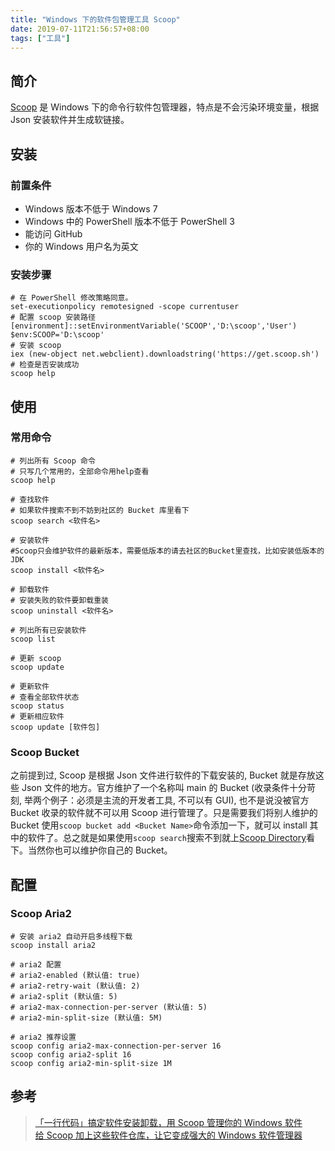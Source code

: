 ```yaml
---
title: "Windows 下的软件包管理工具 Scoop"
date: 2019-07-11T21:56:57+08:00
tags: ["工具"]
---
```


## 简介

[Scoop](https://scoop.sh/) 是 Windows 下的命令行软件包管理器，特点是不会污染环境变量，根据 Json 安装软件并生成软链接。

## 安装
### 前置条件

- Windows 版本不低于 Windows 7
- Windows 中的 PowerShell 版本不低于 PowerShell 3
- 能访问 GitHub
- 你的 Windows 用户名为英文

### 安装步骤

```shell
# 在 PowerShell 修改策略同意。
set-executionpolicy remotesigned -scope currentuser
# 配置 scoop 安装路径
[environment]::setEnvironmentVariable('SCOOP','D:\scoop','User')
$env:SCOOP='D:\scoop'
# 安装 scoop
iex (new-object net.webclient).downloadstring('https://get.scoop.sh')
# 检查是否安装成功
scoop help
```

## 使用
### 常用命令

```shell
# 列出所有 Scoop 命令
# 只写几个常用的，全部命令用help查看
scoop help

# 查找软件
# 如果软件搜索不到不妨到社区的 Bucket 库里看下
scoop search <软件名>

# 安装软件
#Scoop只会维护软件的最新版本，需要低版本的请去社区的Bucket里查找，比如安装低版本的JDK
scoop install <软件名>

# 卸载软件
# 安装失败的软件要卸载重装
scoop uninstall <软件名>

# 列出所有已安装软件
scoop list

# 更新 scoop
scoop update

# 更新软件
# 查看全部软件状态
scoop status
# 更新相应软件
scoop update [软件包]
```

### Scoop Bucket

之前提到过, Scoop 是根据 Json 文件进行软件的下载安装的, Bucket 就是存放这些 Json 文件的地方。官方维护了一个名称叫 main 的 Bucket (收录条件十分苛刻, 举两个例子：必须是主流的开发者工具, 不可以有 GUI), 也不是说没被官方 Bucket 收录的软件就不可以用 Scoop 进行管理了。只是需要我们将别人维护的 Bucket 使用`scoop bucket add <Bucket Name>`命令添加一下，就可以 install 其中的软件了。总之就是如果使用`scoop search`搜索不到就上[Scoop Directory](https://rasa.github.io/scoop-directory/by-bucket)看下。当然你也可以维护你自己的 Bucket。

## 配置
### Scoop Aria2

```shell
# 安装 aria2 自动开启多线程下载
scoop install aria2

# aria2 配置
# aria2-enabled (默认值: true)
# aria2-retry-wait (默认值: 2)
# aria2-split (默认值: 5)
# aria2-max-connection-per-server (默认值: 5)
# aria2-min-split-size (默认值: 5M)

# aria2 推荐设置
scoop config aria2-max-connection-per-server 16
scoop config aria2-split 16
scoop config aria2-min-split-size 1M
```

## 参考

> [「一行代码」搞定软件安装卸载，用 Scoop 管理你的 Windows 软件](https://sspai.com/post/52496)  
> [给 Scoop 加上这些软件仓库，让它变成强大的 Windows 软件管理器](https://sspai.com/post/52710)
